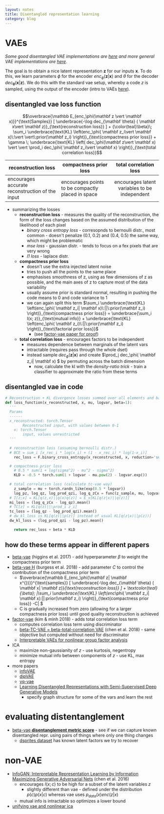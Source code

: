 ```yaml
---
layout: notes
title: Disentangled representation learning
category: blog
---
```


# VAEs

*Some good disentangled VAE implementations are [here](https://github.com/YannDubs/disentangling-vae) and more general VAE implementations are [here](https://github.com/AntixK/PyTorch-VAE)*.

The goal is to obtain a nice latent representation $\mathbf z$ for our inputs $\mathbf x$. To do this, we learn parameters $\phi$ for the encoder $enc_\phi( \mathbf z| \mathbf x)$ and $\theta$ for the decoder $dec_{\mathbf \theta} ( \mathbf x| \mathbf z)$. We do this with the standard vae setup, whereby a code $z$ is sampled, using the output of the encoder (intro to VAEs [here](https://towardsdatascience.com/intuitively-understanding-variational-autoencoders-1bfe67eb5daf)).



## disentangled vae loss function

$$\overbrace{\mathbb  E_{enc_\phi(\mathbf z \vert \mathbf x)}}^{\text{Samples}} [ \underbrace{-\log dec_{\mathbf \theta} ( \mathbf x\vert \mathbf z)}_{\text{reconstruction loss}} ]      		+ {\color{teal}\beta}\; \sum_i \underbrace{\text{KL} \left(enc_\phi( \mathbf z_i\vert \mathbf x)\:\vert \vert\:prior(\mathbf z_i) \right)}_{\text{compactness prior loss}} 																		 					+ \gamma \; \underbrace{\text{KL} \left( dec_\phi(\mathbf z\vert \mathbf x) \vert \vert \prod_i dec_\phi( \mathbf z_i\vert \mathbf x)  \right)}_{\text{total correlation loss}}$$

| reconstruction loss                             | compactness prior loss                            |            total correlation loss             |
| ----------------------------------------------- | ------------------------------------------------- | :-------------------------------------------: |
| encourages accurate reconstruction of the input | encourages points to be compactly placed in space | encourages latent variables to be independent |

- summarizing the losses
  - **reconstruction loss** - measures the quality of the reconstruction, the form of the loss changes based on the assumed distribution of the likelihood of each pixel
    - *binary cross entropy loss* - corresopnds to bernoulli distr., most common - doesn't penalize (0.1, 0.2) and (0.4, 0.5) the same way, which might be problematic
    - *mse loss* - gaussian distr. - tends to focus on a fex pixels that are very wrong
    - *l1 loss* - laplace distr.
  - **compactness prior loss**
    - doesn't use the extra injected latent noise
    - tries to push all the points to the same place
    - emphasises smoothness of z, using as few dimensions of z as possible, and the main axes of z to capture most of the data variability
    - usually assume prior is standard normal, resulting in pushing the code means to 0 and code variance to 1
    - we can again split this term $\sum_i \underbrace{\text{KL} \left(enc_\phi( \mathbf z_i| \mathbf x)\:||\:prior(\mathbf z_i) \right)}_{\text{compactness prior loss}} = \underbrace{\sum_i I(x; z)}_{\text{mutual info}} + \underbrace{\text{KL} \left(enc_\phi( \mathbf z_i)\:||\:prior(\mathbf z_i) \right)}_{\text{factorial prior loss}}$
      - (see [factor-vae paper for proof](https://arxiv.org/pdf/1802.05983.pdf))
  - **total correlation loss** - encourages factors to be independent
    - measures dependence between marginals of the latent vars
    - intractable (requires pass through the whole dset)
    - instead sample $dec_\phi(\mathbf z| \mathbf x)$ and create $\prod_j dec_\phi( \mathbf z_i| \mathbf x) $ by permuting across the batch dimension
      - now, calculate the kl with the *density-ratio trick* - train a classifier to approximate the ratio from these terms



## disentangled vae in code

```python
# Reconstruction + KL divergence losses summed over all elements and batch
def loss_function(x_reconstructed, x, mu, logvar, beta=1):
  '''
  Params
  ------
  x_reconstructed: torch.Tensor
		Reconstructed input, with values between 0-1
	x: torch.Tensor
		input, values unrestricted
  '''
  
  # reconstruction loss (assuming bernoulli distr.)
  # BCE = sum_i [x_rec_i * log(x_i) + (1 - x_rec_i) * log(1-x_i)]
	rec_loss = F.binary_cross_entropy(x_reconstructed, x, reduction='sum')

  # compactness prior loss
	# 0.5 * sum(1 + log(sigma^2) - mu^2 - sigma^2)
	KLD = -0.5 * torch.sum(1 + logvar - mu.pow(2) - logvar.exp())
  
  # total correlation loss (calculate tc-vae way)
	z_sample = mu + torch.randn_like(exp(0.5 * logvar))
	log_pz, log_qz, log_prod_qzi, log_q_zCx = func(z_sample, mu, logvar)
  # I[z;x] = KL[q(z,x)||q(x)q(z)] = E_x[KL[q(z|x)||q(z)]]
  mi_loss = (log_q_zCx - log_qz).mean()
  # TC[z] = KL[q(z)||\prod_i z_i]
  tc_loss = (log_qz - log_prod_qzi).mean()
  # dw_kl_loss is KL[q(z)||p(z)] instead of usual KL[q(z|x)||p(z))]
  dw_kl_loss = (log_prod_qzi - log_pz).mean()
  
	return rec_loss + beta * KLD
```


## how do these terms appear in different papers

- [beta-vae](https://openreview.net/references/pdf?id=Sy2fzU9gl) (higgins et al. 2017) - add hyperparameter $\beta$ to weight the compactness prior term
- [beta-vae H](https://arxiv.org/pdf/1804.03599.pdf) (burgess et al. 2018) - add parameter $C$ to control the contribution of the compactness prior term
  - $\overbrace{\mathbb  E_{enc_\phi(\mathbf z| \mathbf x^{})}}^{\text{samples}} [ \underbrace{-\log dec_{\mathbf \theta} ( \mathbf x| \mathbf z)}_{\text{reconstruction loss}} ]      		+ \textcolor{teal}{\beta}\; |\sum_i \underbrace{\text{KL} \left(enc_\phi( \mathbf z_i| \mathbf x)\:||\:prior(\mathbf z_i) \right)}_{\text{compactness prior loss}} -C|																		 					$
  -  C is gradually increased from zero (allowing for a larger compactness prior loss) until good quality reconstruction is achieved
- [factor-vae](https://arxiv.org/abs/1802.05983) (kim & minh 2018) - adds total correlation loss term
  - computes correlation loss term using discriminator
  - [beta-TC-VAE = beta-total-correlation VAE](https://arxiv.org/abs/1802.04942) (chen et al. 2018) - same objective but computed without need for discriminator
  - [Interpretable VAEs for nonlinear group factor analysis](https://arxiv.org/abs/1802.06765)
- ICA
  - maximize non-gaussianity of $z$ - use kurtosis, negentropy
  - minimize mutual info between components of $z$ - use KL, max entropy
- more papers
  - [infoVAE](https://arxiv.org/abs/1706.02262)
  - [dipVAE](https://arxiv.org/abs/1711.00848)
  - [vq-vae](https://arxiv.org/abs/1711.00937)
  - [Learning Disentangled Representations with Semi-Supervised Deep Generative Models](http://papers.nips.cc/paper/7174-learning-disentangled-representations-with-semi-supervised-deep-generative-models)
    - specify graph structure for some of the vars and learn the rest



# evaluating distentanglement

- [beta-vae **disentanglement metric score**](https://medium.com/uci-nlp/summary-beta-vae-learning-basic-visual-concepts-with-a-constrained-variational-framework-91ad843b49e8) - see if we can capture known disentangled repr. using pairs of things where only one thing changes
  - [dsprites dataset](https://github.com/deepmind/dsprites-dataset/) has known latent factors we try to recover



# non-VAE

- [InfoGAN: Interpretable Representation Learning by Information Maximizing Generative Adversarial Nets](https://arxiv.org/abs/1606.03657) (chen et al. 2016)
  - encourages $I(x; c)$ to be high for a subset of the latent variables $z$
    - slightly different than vae - defined under the distribution $p(c) p(x|c)$ whereas vae uses $p_{data}(x)enc(z|x)$
  - mutual info is intractable so optimizes a lower bound
- [unifying vae and nonlinear ica](https://arxiv.org/pdf/1907.04809.pdf)


